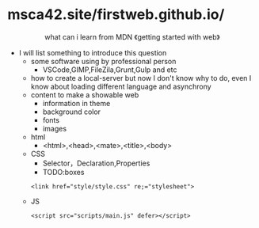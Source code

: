 # msca42.site/firstweb.github.io/
<center>what can i learn from MDN 《getting started with web》</center>

* I will list something to introduce this question 
    * some software using by professional person
        * VSCode,GIMP,FileZila,Grunt,Gulp and etc
    * how to create a local-server but now I don't know why to do,
    even I know about loading different language and  asynchrony
    * content to make a showable web
        * information in theme 
        * background color
        * fonts
        * images
    * html
        * \<html>,\<head>,\<mate>,\<title>,\<body>
    * CSS
        * Selector，Declaration,Properties
        * TODO:boxes
        ```
        <link href="style/style.css" re;="stylesheet">
        ```
    * JS
        ```
        <script src="scripts/main.js" defer></script>
        ```
